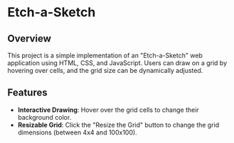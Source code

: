 # Etch-a-Sketch

## Overview

This project is a simple implementation of an "Etch-a-Sketch" web application using HTML, CSS, and JavaScript. Users can draw on a grid by hovering over cells, and the grid size can be dynamically adjusted.

## Features

- **Interactive Drawing**: Hover over the grid cells to change their background color.
- **Resizable Grid**: Click the "Resize the Grid" button to change the grid dimensions (between 4x4 and 100x100).
